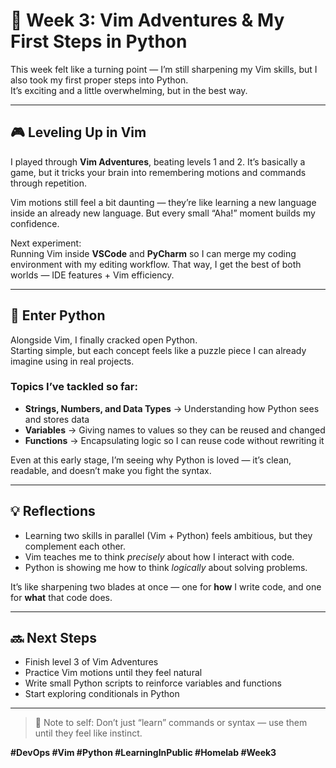 # 📝 Week 3: Vim Adventures & My First Steps in Python

This week felt like a turning point — I’m still sharpening my Vim skills, but I also took my first proper steps into Python.  
It’s exciting and a little overwhelming, but in the best way.

---

## 🎮 Leveling Up in Vim

I played through **Vim Adventures**, beating levels 1 and 2. It’s basically a game, but it tricks your brain into remembering motions and commands through repetition.  

Vim motions still feel a bit daunting — they’re like learning a new language inside an already new language. But every small “Aha!” moment builds my confidence.  

Next experiment:  
Running Vim inside **VSCode** and **PyCharm** so I can merge my coding environment with my editing workflow. That way, I get the best of both worlds — IDE features + Vim efficiency.

---

## 🐍 Enter Python

Alongside Vim, I finally cracked open Python.  
Starting simple, but each concept feels like a puzzle piece I can already imagine using in real projects.

### Topics I’ve tackled so far:
- **Strings, Numbers, and Data Types** → Understanding how Python sees and stores data  
- **Variables** → Giving names to values so they can be reused and changed  
- **Functions** → Encapsulating logic so I can reuse code without rewriting it

Even at this early stage, I’m seeing why Python is loved — it’s clean, readable, and doesn’t make you fight the syntax.

---

## 💡 Reflections

- Learning two skills in parallel (Vim + Python) feels ambitious, but they complement each other.
- Vim teaches me to think *precisely* about how I interact with code.
- Python is showing me how to think *logically* about solving problems.

It’s like sharpening two blades at once — one for **how** I write code, and one for **what** that code does.

---

## 🔜 Next Steps
- Finish level 3 of Vim Adventures
- Practice Vim motions until they feel natural
- Write small Python scripts to reinforce variables and functions
- Start exploring conditionals in Python

---

> 📌 Note to self: Don’t just “learn” commands or syntax — use them until they feel like instinct.

**#DevOps #Vim #Python #LearningInPublic #Homelab #Week3**
